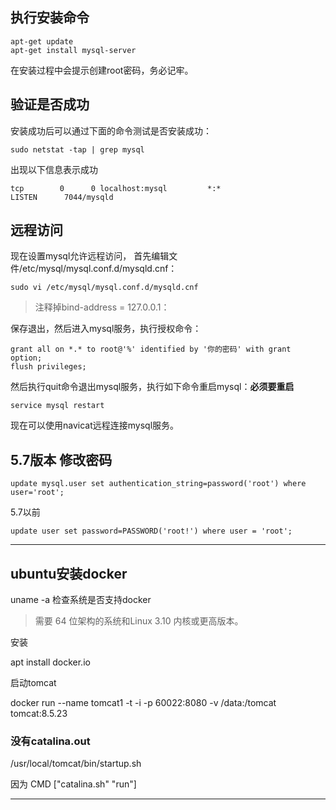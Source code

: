 
## 执行安装命令

```
apt-get update
apt-get install mysql-server
```

在安装过程中会提示创建root密码，务必记牢。

## 验证是否成功

安装成功后可以通过下面的命令测试是否安装成功：

```
sudo netstat -tap | grep mysql
```

出现以下信息表示成功

```
tcp        0      0 localhost:mysql         *:*                     LISTEN      7044/mysqld
```

## 远程访问

现在设置mysql允许远程访问，
首先编辑文件/etc/mysql/mysql.conf.d/mysqld.cnf：

```
sudo vi /etc/mysql/mysql.conf.d/mysqld.cnf
```

> 注释掉bind-address = 127.0.0.1：
　　

保存退出，然后进入mysql服务，执行授权命令：

```
grant all on *.* to root@'%' identified by '你的密码' with grant option;
flush privileges;
```

然后执行quit命令退出mysql服务，执行如下命令重启mysql：**必须要重启**

```
service mysql restart
```

现在可以使用navicat远程连接mysql服务。



## 5.7版本 修改密码


```
update mysql.user set authentication_string=password('root') where user='root';
```

5.7以前
```
update user set password=PASSWORD('root!') where user = 'root';
```




















---

## ubuntu安装docker

uname -a 
检查系统是否支持docker
> 需要 64 位架构的系统和Linux 3.10 内核或更高版本。

安装

apt install docker.io




启动tomcat

docker run --name tomcat1 -t -i -p 60022:8080 -v /data:/tomcat tomcat:8.5.23


### 没有catalina.out

/usr/local/tomcat/bin/startup.sh

因为
CMD ["catalina.sh" "run"]












---
